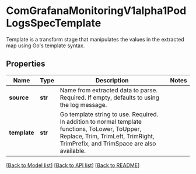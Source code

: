 # ComGrafanaMonitoringV1alpha1PodLogsSpecTemplate

Template is a transform stage that manipulates the values in the extracted map using Go's template syntax.
## Properties
Name | Type | Description | Notes
------------ | ------------- | ------------- | -------------
**source** | **str** | Name from extracted data to parse. Required. If empty, defaults to using the log message. | 
**template** | **str** | Go template string to use. Required. In addition to normal template functions, ToLower, ToUpper, Replace, Trim, TrimLeft, TrimRight, TrimPrefix, and TrimSpace are also available. | 

[[Back to Model list]](../README.md#documentation-for-models) [[Back to API list]](../README.md#documentation-for-api-endpoints) [[Back to README]](../README.md)


